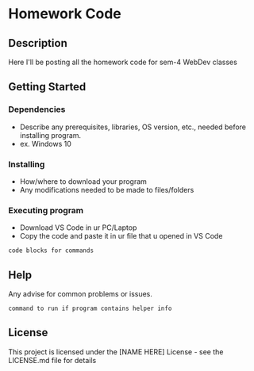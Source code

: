 # Homework Code
 
## Description

Here I'll be posting all the homework code for sem-4 WebDev classes
## Getting Started

### Dependencies

* Describe any prerequisites, libraries, OS version, etc., needed before installing program.
* ex. Windows 10

### Installing

* How/where to download your program
* Any modifications needed to be made to files/folders

### Executing program

* Download VS Code in ur PC/Laptop
* Copy the code and paste it in ur file that u opened in VS Code

```
code blocks for commands
```

## Help

Any advise for common problems or issues.
```
command to run if program contains helper info
```



## License

This project is licensed under the [NAME HERE] License - see the LICENSE.md file for details



